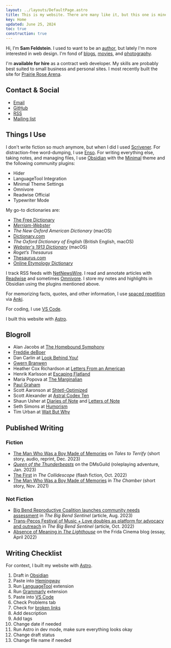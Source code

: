 ```yaml
---
layout: ../layouts/DefaultPage.astro
title: This is my website. There are many like it, but this one is mine.
key: Home
updated: June 25, 2024
toc: true
construction: true
---
```


Hi, I’m **Sam Feldstein**. I used to want to be an [author](#published-writing), but lately I'm more interested in web design. I'm fond of [blogs](#blogroll), [movies](https://letterboxd.com/HoogoSteeglitz/), and [photography](https://www.instagram.com/seldstein/).

I'm **available for hire** as a contract web developer. My skills are probably best suited to small business and personal sites. I most recently built the site for [Prairie Rose Arena](https://prairierosearena.com/).

## Contact & Social

- [Email](mailto:sam@samfeldstein.xyz)
- [GitHub](https://github.com/seldstein)
- [RSS](/feed.xml)
- [Mailing list](https://samfeldstein.substack.com/)

## Things I Use

I don't write fiction so much anymore, but when I did I used [Scrivener](https://www.literatureandlatte.com/scrivener/overview). For distraction-free word-dumping, I use [Enso](https://enso.sonnet.io/). For writing everything else, taking notes, and managing files, I use [Obsidian](https://obsidian.md/) with the [Minimal](https://minimal.guide/home) theme and the following community plugins:

- Hider
- LanguageTool Integration
- Minimal Theme Settings
- Omnivore
- Readwise Official
- Typewriter Mode

My go-to dictionaries are:

- [The Free Dictionary](https://www.thefreedictionary.com/)
- [*Merriam-Webster*](https://www.merriam-webster.com/)
- *The New Oxford American Dictionary* (macOS)
- [Dictionary.com](https://www.dictionary.com/)
- *The Oxford Dictionary of English* (British English, macOS)
- [*Webster's 1913 Dictionary*](https://github.com/cmod/websters-1913) (macOS)
- *Roget’s Thesaurus*
- [Thesaurus.com](https://www.thesaurus.com/)
- [Online Etymology Dictionary](https://www.etymonline.com/)

I track RSS feeds with [NetNewsWire](https://netnewswire.com/). I read and annotate articles with [Readwise](https://readwise.io/) and sometimes [Omnivore](https://omnivore.app/). I store my notes and highlights in Obsidian using the plugins mentioned above.

For memorizing facts, quotes, and other information, I use [spaced repetition](https://en.wikipedia.org/wiki/Spaced_repetition) via [Anki](https://apps.ankiweb.net/).

For coding, I use [VS Code](https://code.visualstudio.com/).

I built this website with [Astro](https://astro.build/).

## Blogroll

- Alan Jacobs at [The Homebound Symphony](https://blog.ayjay.org/)
- [Freddie deBoer](https://freddiedeboer.substack.com/)
- Dan Carlin at [Look Behind You!](https://dancarlin.substack.com/)
- [Gwern Branwen](https://gwern.net/)
- Heather Cox Richardson at [Letters From an American](https://heathercoxrichardson.substack.com/)
- Henrik Karlsson at [Escaping Flatland](https://www.henrikkarlsson.xyz/)
- Maria Popova at [The Marginalian](https://www.themarginalian.org/)
- [Paul Graham](https://www.paulgraham.com/)
- Scott Aaronson at [Shtetl-Optimized](https://scottaaronson.blog/)
- Scott Alexander at [Astral Codex Ten](https://www.astralcodexten.com/)
- Shaun Usher at [Diaries of Note](https://diariesofnote.com/) and [Letters of Note](https://news.lettersofnote.com/)
- Seth Simons at [Humorism](https://www.humorism.xyz/)
- Tim Urban at [Wait But Why](https://waitbutwhy.com/)

## Published Writing

### Fiction

- [The Man Who Was a Boy Made of Memories](https://talestoterrify.com/episodes/619-z-j-garcia-samuel-feldstein/) on *Tales to Terrify* (short story, audio, reprint, Dec. 2023)
- [*Queen of the Thunderbeasts*](https://www.dmsguild.com/product/426630/Queen-of-the-Thunderbeasts?affiliate_id=1701028) on the DMsGuild (roleplaying adventure, Jan. 2023)
- [The First](https://thecollidescope.com/2022/10/16/the-first/) in *The Collidescope* (flash fiction, Oct. 2022)
- [The Man Who Was a Boy Made of Memories](https://thechambermagazine.com/2021/11/12/the-man-who-was-a-boy-made-of-memories-science-fiction-horror-by-samuel-feldstein/) in *The Chamber* (short story, Nov. 2021)

### Not Fiction

- [Big Bend Reproductive Coalition launches community needs assessment](https://bigbendsentinel.com/2023/08/09/big-bend-reproductive-coalition-launches-community-needs-assessment-with-inaugural-town-hal/?mc_cid=b24b0bb606) in *The Big Bend Sentinel* (article, Aug. 2023)
- [Trans-Pecos Festival of Music + Love doubles as platform for advocacy and outreach](https://bigbendsentinel.com/2022/10/05/trans-pecos-festival-of-music-love-doubles-as-platform-for-advocacy-and-outreach/) in *The Big Bend Sentinel* (article, Oct. 2022)
- [Absence of Meaning in *The Lighthouse*](https://thefridacinema.org/film-criticism/absence-of-meaning-the-lighthouse/) on the Frida Cinema blog (essay, April 2022)

## Writing Checklist

For context, I built my website with [Astro](https://astro.build/).

1. Draft in [Obsidian](https://obsidian.md/)
2. Paste into [Hemingway](https://hemingwayapp.com/)
3. Run [LanguageTool](https://languagetool.org/) extension
4. Run [Grammarly](https://www.grammarly.com/) extension
5. Paste into [VS Code](https://code.visualstudio.com/)
6. Check Problems tab
7. Check for [broken links](https://marketplace.visualstudio.com/items?itemName=BillDietrich.linkcheckerhtml)
8. Add description
9. Add tags
10. Change date if needed
11. Run Astro in dev mode, make sure everything looks okay
12. Change draft status
13. Change file name if needed
